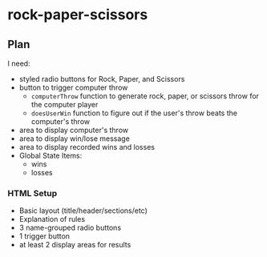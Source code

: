 # rock-paper-scissors

## Plan
I need:
- styled radio buttons for Rock, Paper, and Scissors
- button to trigger computer throw
	- `computerThrow` function to generate rock, paper, or scissors throw for the computer player
	- `doesUserWin` function to figure out if the user's throw beats the computer's throw
- area to display computer's throw
- area to display win/lose message
- area to display recorded wins and losses
- Global State Items:
	- wins
	- losses

### HTML Setup
- Basic layout (title/header/sections/etc)
- Explanation of rules
- 3 name-grouped radio buttons
- 1 trigger button
- at least 2 display areas for results

